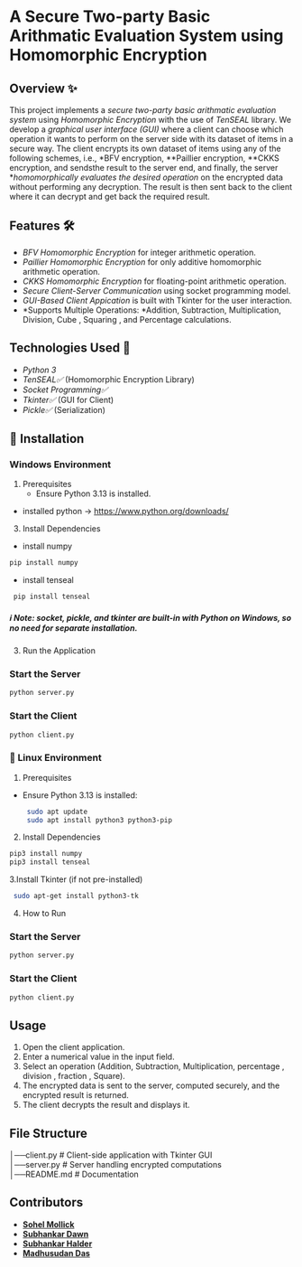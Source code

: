 # A Secure Two-party Basic Arithmatic Evaluation System using Homomorphic Encryption #

## Overview ✨

This project implements a *secure two-party basic arithmatic evaluation system* using *Homomorphic Encryption* with the use of *TenSEAL* library. We develop a *graphical user interface (GUI)* where a client can choose which operation it wants to perform on the server side with its dataset of items in a  secure way. The client encrypts its own dataset of items using any of the following schemes, i.e., *BFV encryption, **Paillier encryption,  **CKKS encryption, and sendsthe result to the server end, and finally, the server  **homomorphically evaluates the desired operation* on the encrypted data without performing any decryption. The result is then sent back to the client where it can decrypt  and get back the required result.

## Features 🛠️

- *BFV Homomorphic Encryption* for integer arithmetic operation.
- *Paillier Homomorphic Encryption* for only additive homomorphic arithmetic operation.
- *CKKS Homomorphic Encryption* for floating-point arithmetic operation.
- *Secure Client-Server Communication* using socket programming model.
- *GUI-Based Client Appication* is built with Tkinter for the user interaction.
- *Supports Multiple Operations: *Addition, Subtraction, Multiplication, Division, Cube , Squaring , and Percentage calculations.

## Technologies Used 🚀

- *Python 3*
- *TenSEAL✅* (Homomorphic Encryption Library)
- *Socket Programming✅*
- *Tkinter✅* (GUI for Client)
- *Pickle✅* (Serialization)

## 🔧 Installation

### Windows Environment ######

1. Prerequisites
   - Ensure Python 3.13 is installed.

  - installed python -> https://www.python.org/downloads/

3. Install Dependencies

- install numpy
```bash
pip install numpy
```
- install tenseal
 ``` bash
  pip install tenseal
  ```
 ##### ℹ️ Note: socket, pickle, and tkinter are built-in with Python on Windows, so no need for separate installation.

3. Run the Application

### Start the Server

```bash
python server.py
```

### Start the Client

```bash
python client.py
```

### 🐧 Linux Environment

1. Prerequisites

 - Ensure Python 3.13 is installed:
   ```bash
    sudo apt update
    sudo apt install python3 python3-pip
    ```

2. Install Dependencies

```bash
pip3 install numpy
pip3 install tenseal
```
3.Install Tkinter (if not pre-installed)
 ```bash
  sudo apt-get install python3-tk
 ```
4. How to Run

### Start the Server

```bash
python server.py
```

### Start the Client

```bash
python client.py
```


## Usage

1. Open the client application.
2. Enter a numerical value in the input field.
3. Select an operation (Addition, Subtraction, Multiplication, percentage , division , fraction , Square).
4. The encrypted data is sent to the server, computed securely, and the encrypted result is returned.
5. The client decrypts the result and displays it.

## File Structure


│──client.py   # Client-side application with Tkinter GUI               
│──server.py   # Server handling encrypted computations      
│──README.md   # Documentation


## Contributors
- **[Sohel Mollick](https://github.com/sohel440)**
- **[Subhankar Dawn](https://github.com/Subhankar200)**
- **[Subhankar Halder](https://github.com/subhankar-732121)**
- **[Madhusudan Das](https://github.com/MADHUSUDAN-DAS)**

##
